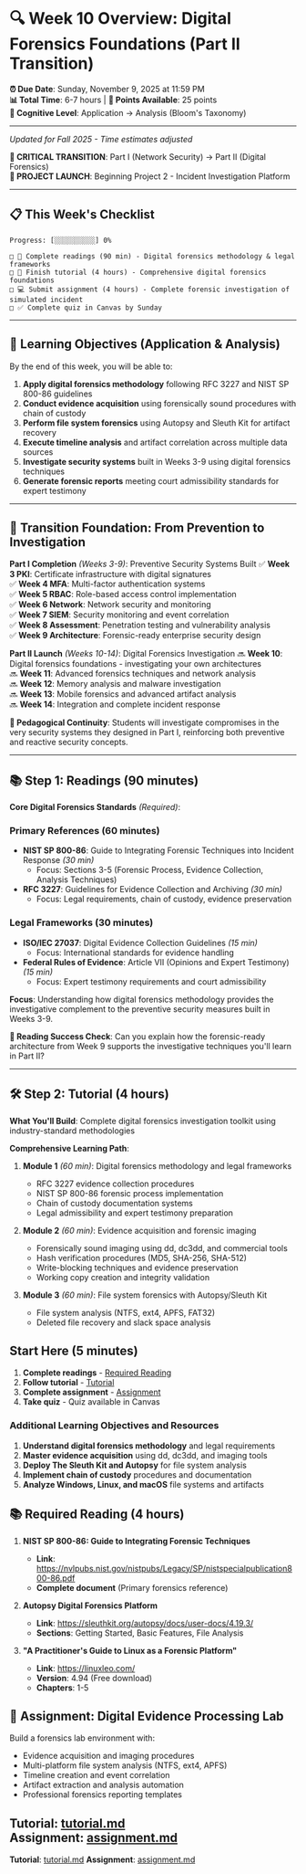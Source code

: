 # 🔍 Week 10 Overview: Digital Forensics Foundations (Part II Transition)

**⏰ Due Date**: Sunday, November 9, 2025 at 11:59 PM  
**📊 Total Time**: 6-7 hours | **🎯 Points Available**: 25 points  
**🧠 Cognitive Level**: Application → Analysis (Bloom's Taxonomy)

---
*Updated for Fall 2025 - Time estimates adjusted*

**🔄 CRITICAL TRANSITION**: Part I (Network Security) → Part II (Digital Forensics)  
**🚀 PROJECT LAUNCH**: Beginning Project 2 - Incident Investigation Platform

---

## 📋 **This Week's Checklist**

```
Progress: [░░░░░░░░░░] 0%

□ 📖 Complete readings (90 min) - Digital forensics methodology & legal frameworks
□ 🎥 Finish tutorial (4 hours) - Comprehensive digital forensics foundations
□ 💻 Submit assignment (4 hours) - Complete forensic investigation of simulated incident
□ ✅ Complete quiz in Canvas by Sunday
```

---

## 🎯 **Learning Objectives (Application & Analysis)**

By the end of this week, you will be able to:
1. **Apply digital forensics methodology** following RFC 3227 and NIST SP 800-86 guidelines
2. **Conduct evidence acquisition** using forensically sound procedures with chain of custody
3. **Perform file system forensics** using Autopsy and Sleuth Kit for artifact recovery
4. **Execute timeline analysis** and artifact correlation across multiple data sources
5. **Investigate security systems** built in Weeks 3-9 using digital forensics techniques
6. **Generate forensic reports** meeting court admissibility standards for expert testimony

---

## 🔗 **Transition Foundation: From Prevention to Investigation**

**Part I Completion** *(Weeks 3-9)*: Preventive Security Systems Built
✅ **Week 3 PKI**: Certificate infrastructure with digital signatures  
✅ **Week 4 MFA**: Multi-factor authentication systems  
✅ **Week 5 RBAC**: Role-based access control implementation  
✅ **Week 6 Network**: Network security and monitoring  
✅ **Week 7 SIEM**: Security monitoring and event correlation  
✅ **Week 8 Assessment**: Penetration testing and vulnerability analysis  
✅ **Week 9 Architecture**: Forensic-ready enterprise security design  

**Part II Launch** *(Weeks 10-14)*: Digital Forensics Investigation
🔜 **Week 10**: Digital forensics foundations - investigating your own architectures  
🔜 **Week 11**: Advanced forensics techniques and network analysis  
🔜 **Week 12**: Memory analysis and malware investigation  
🔜 **Week 13**: Mobile forensics and advanced artifact analysis  
🔜 **Week 14**: Integration and complete incident response  

**🎯 Pedagogical Continuity**: Students will investigate compromises in the very security systems they designed in Part I, reinforcing both preventive and reactive security concepts.

---

## 📚 **Step 1: Readings (90 minutes)**

**Core Digital Forensics Standards** *(Required)*:

### Primary References (60 minutes)
- **NIST SP 800-86**: Guide to Integrating Forensic Techniques into Incident Response *(30 min)*
  - Focus: Sections 3-5 (Forensic Process, Evidence Collection, Analysis Techniques)
- **RFC 3227**: Guidelines for Evidence Collection and Archiving *(30 min)*
  - Focus: Legal requirements, chain of custody, evidence preservation

### Legal Frameworks (30 minutes)
- **ISO/IEC 27037**: Digital Evidence Collection Guidelines *(15 min)*
  - Focus: International standards for evidence handling
- **Federal Rules of Evidence**: Article VII (Opinions and Expert Testimony) *(15 min)*
  - Focus: Expert testimony requirements and court admissibility

**Focus**: Understanding how digital forensics methodology provides the investigative complement to the preventive security measures built in Weeks 3-9.

**📖 Reading Success Check**: Can you explain how the forensic-ready architecture from Week 9 supports the investigative techniques you'll learn in Part II?

---

## 🛠️ **Step 2: Tutorial (4 hours)**

**What You'll Build**: Complete digital forensics investigation toolkit using industry-standard methodologies

**Comprehensive Learning Path**:
1. **Module 1** *(60 min)*: Digital forensics methodology and legal frameworks
   - RFC 3227 evidence collection procedures
   - NIST SP 800-86 forensic process implementation
   - Chain of custody documentation systems
   - Legal admissibility and expert testimony preparation

2. **Module 2** *(60 min)*: Evidence acquisition and forensic imaging
   - Forensically sound imaging using dd, dc3dd, and commercial tools
   - Hash verification procedures (MD5, SHA-256, SHA-512)
   - Write-blocking techniques and evidence preservation
   - Working copy creation and integrity validation

3. **Module 3** *(60 min)*: File system forensics with Autopsy/Sleuth Kit
   - File system analysis (NTFS, ext4, APFS, FAT32)
   - Deleted file recovery and slack space analysis

## Start Here (5 minutes)

1. **Complete readings** - [Required Reading](#required-reading)
2. **Follow tutorial** - [Tutorial](tutorial.md)
3. **Complete assignment** - [Assignment](assignment.md)
4. **Take quiz** - Quiz available in Canvas

### Additional Learning Objectives and Resources


1. **Understand digital forensics methodology** and legal requirements
2. **Master evidence acquisition** using dd, dc3dd, and imaging tools
3. **Deploy The Sleuth Kit and Autopsy** for file system analysis
4. **Implement chain of custody** procedures and documentation
5. **Analyze Windows, Linux, and macOS** file systems and artifacts

## 📚 Required Reading (4 hours)

1. **NIST SP 800-86: Guide to Integrating Forensic Techniques**
   - **Link**: https://nvlpubs.nist.gov/nistpubs/Legacy/SP/nistspecialpublication800-86.pdf
   - **Complete document** (Primary forensics reference)

2. **Autopsy Digital Forensics Platform**
   - **Link**: https://sleuthkit.org/autopsy/docs/user-docs/4.19.3/
   - **Sections**: Getting Started, Basic Features, File Analysis

3. **"A Practitioner's Guide to Linux as a Forensic Platform"**
   - **Link**: https://linuxleo.com/
   - **Version**: 4.94 (Free download)
   - **Chapters**: 1-5

## 🎯 Assignment: Digital Evidence Processing Lab

Build a forensics lab environment with:
- Evidence acquisition and imaging procedures
- Multi-platform file system analysis (NTFS, ext4, APFS)
- Timeline creation and event correlation
- Artifact extraction and analysis automation
- Professional forensics reporting templates

**Tutorial**: [tutorial.md](tutorial.md)  
**Assignment**: [assignment.md](assignment.md)
---

**Tutorial**: [tutorial.md](tutorial.md)
**Assignment**: [assignment.md](assignment.md)

